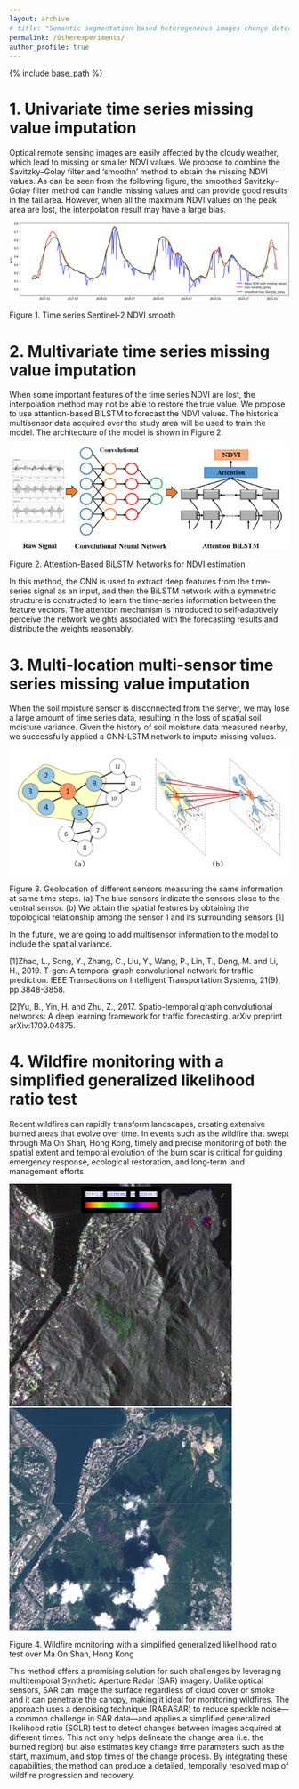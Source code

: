```yaml
---
layout: archive
# title: "Semantic segmentation based heterogeneous images change detection"
permalink: /Otherexperiments/
author_profile: true
---
```



{% include base_path %}

# 1. Univariate time series missing value imputation

Optical remote sensing images are easily affected by the cloudy weather, which lead to missing or smaller NDVI values. We propose to combine the Savitzky–Golay filter and ‘smoothn’ method to obtain the missing NDVI values.  As can be seen from the following figure,  the smoothed Savitzky–Golay filter method can handle missing values and can provide good results in the tail area. However, when all the maximum NDVI values on the peak area are lost, the interpolation result may have a large bias.

![S2NDVI_smooth](/images/S2NDVI_smooth.png)

Figure 1. Time series Sentinel-2 NDVI smooth


# 2. Multivariate time series missing value imputation

When some important features of the time series NDVI are lost, the interpolation method may not be able to restore the true value. We propose to use attention-based BiLSTM to forecast the NDVI values. The historical multisensor data acquired over the study area will be used to train the model. The architecture of the model is shown in Figure 2.

![Attention_BiLSTM](/images/Attention_BiLSTM.png)

Figure 2. Attention-Based BiLSTM Networks for NDVI estimation

In this method, the CNN is used to extract deep features from the time‐series signal as an input, and then the BiLSTM network with a symmetric structure is constructed to learn the time‐series information between the feature vectors. The attention mechanism is introduced to self‐adaptively perceive the network weights associated with the forecasting results and distribute the weights reasonably. 

# 3. Multi-location multi-sensor time series missing value imputation

When the soil moisture sensor is disconnected from the server, we may lose a large amount of time series data, resulting in the loss of spatial soil moisture variance. Given the history of soil moisture data measured nearby, we successfully applied a GNN-LSTM network to impute missing values.

![Attention_BiLSTM](/images/GNN_flowchart.png)

Figure 3. Geolocation of different sensors measuring the same information at same time steps. 
(a) The blue sensors indicate the sensors close to the central sensor. (b) We obtain the spatial features by
obtaining the topological relationship among the sensor 1 and its surrounding sensors [1]

In the future, we are going to add multisensor information to the model to include the spatial variance.

[1]Zhao, L., Song, Y., Zhang, C., Liu, Y., Wang, P., Lin, T., Deng, M. and Li, H., 2019. T-gcn: A temporal graph convolutional network for traffic prediction. IEEE Transactions on Intelligent Transportation Systems, 21(9), pp.3848-3858.

[2]Yu, B., Yin, H. and Zhu, Z., 2017. Spatio-temporal graph convolutional networks: A deep learning framework for traffic forecasting. arXiv preprint arXiv:1709.04875.

# 4. Wildfire monitoring with a simplified generalized likelihood ratio test

Recent wildfires can rapidly transform landscapes, creating extensive burned areas that evolve over time. In events such as the wildfire that swept through Ma On Shan, Hong Kong, timely and precise monitoring of both the spatial extent and temporal evolution of the burn scar is critical for guiding emergency response, ecological restoration, and long‐term land management efforts.

<img src="/images/wildfire_area.jpg" alt="S2NDVI smooth" width="400" height="400">
<img src="/images/Sentinel2_image.jpg" alt="S2NDVI smooth" width="400" height="400">

Figure 4. Wildfire monitoring with a simplified generalized likelihood ratio test over Ma On Shan, Hong Kong 

This method offers a promising solution for such challenges by leveraging multitemporal Synthetic Aperture Radar (SAR) imagery. Unlike optical sensors, SAR can image the surface regardless of cloud cover or smoke and it can penetrate the canopy, making it ideal for monitoring wildfires. The approach uses a denoising technique (RABASAR) to reduce speckle noise—a common challenge in SAR data—and applies a simplified generalized likelihood ratio (SGLR) test to detect changes between images acquired at different times. This not only helps delineate the change area (i.e. the burned region) but also estimates key change time parameters such as the start, maximum, and stop times of the change process. By integrating these capabilities, the method can produce a detailed, temporally resolved map of wildfire progression and recovery.


